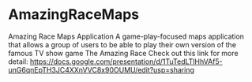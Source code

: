 # AmazingRaceMaps
Amazing Race Maps Application
A game-play-focused maps application that allows a group of users to be able to play their own version of the famous TV show game The Amazing Race
Check out this link for more detail: https://docs.google.com/presentation/d/1TuTedLTlHhVAf5-unG6qnEpTH3JC4XXnVVC8x90OUMU/edit?usp=sharing
